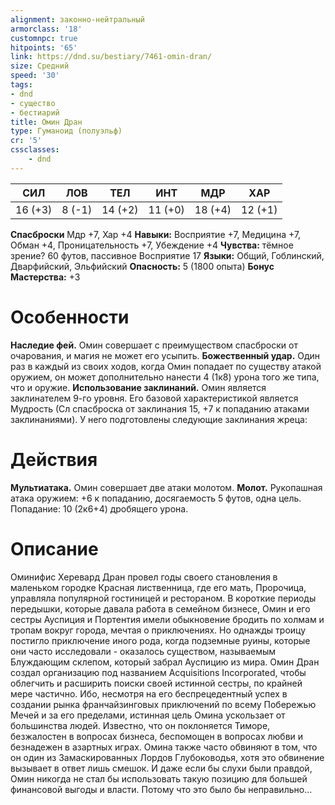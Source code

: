 ```yaml
---
alignment: законно-нейтральный
armorclass: '18'
customnpc: true
hitpoints: '65'
link: https://dnd.su/bestiary/7461-omin-dran/
size: Средний
speed: '30'
tags:
- dnd
- существо
- бестиарий
title: Омин Дран
type: Гуманоид (полуэльф)
cr: '5'
cssclasses:
    - dnd
---
```



| СИЛ | ЛОВ | ТЕЛ | ИНТ | МДР | ХАР |
|---|---|---|---|---|---|
| 16 (+3) | 8 (-1) | 14 (+2) | 11 (+0) | 18 (+4) | 12 (+1) |
**Спасброски** Мдр +7, Хар +4
**Навыки:** Восприятие +7, Медицина +7, Обман +4, Проницательность +7, Убеждение +4
**Чувства:** тёмное зрение? 60 футов, пассивное Восприятие 17
**Языки:** Общий, Гоблинский, Дварфийский, Эльфийский
**Опасность:** 5 (1800 опыта)
**Бонус Мастерства:** +3


# Особенности
**Наследие фей.** Омин совершает с преимуществом спасброски от очарования, и магия не может его усыпить.
**Божественный удар.** Один раз в каждый из своих ходов, когда Омин попадает по существу атакой оружием, он может дополнительно нанести 4 (1к8) урона того же типа, что и оружие.
**Использование заклинаний.** Омин является заклинателем 9-го уровня. Его базовой характеристикой является Мудрость (Сл спасброска от заклинания 15, +7 к попаданию атаками заклинаниями). У него подготовлены следующие заклинания жреца:


# Действия
**Мультиатака.** Омин совершает две атаки молотом.
**Молот.** Рукопашная атака оружием: +6 к попаданию, досягаемость 5 футов, одна цель. Попадание: 10 (2к6+4) дробящего урона.


# Описание
Оминифис Херевард Дран провел годы своего становления в маленьком городке Красная лиственница, где его мать, Пророчица, управляла популярной гостиницей и рестораном. В короткие периоды передышки, которые давала работа в семейном бизнесе, Омин и его сестры Ауспиция и Портентия имели обыкновение бродить по холмам и тропам вокруг города, мечтая о приключениях. Но однажды троицу постигло приключение иного рода, когда подземные руины, которые они часто исследовали - оказалось существом, называемым Блуждающим склепом, который забрал Ауспицию из мира. Омин Дран создал организацию под названием Acquisitions Incorporated, чтобы облегчить и расширить поиски своей истинной сестры, по крайней мере частично. Ибо, несмотря на его беспрецедентный успех в создании рынка франчайзинговых приключений по всему Побережью Мечей и за его пределами, истинная цель Омина ускользает от большинства людей. Известно, что он поклоняется Тиморе, безжалостен в вопросах бизнеса, беспомощен в вопросах любви и безнадежен в азартных играх. Омина также часто обвиняют в том, что он один из Замаскированных Лордов Глубоководья, хотя это обвинение вызывает в ответ лишь смешок. И даже если бы слухи были правдой, Омин никогда не стал бы использовать такую позицию для большей финансовой выгоды и власти. Потому что это было бы неправильно...
